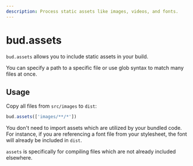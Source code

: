 ```yaml
---
description: Process static assets like images, videos, and fonts.
---
```


# bud.assets

`bud.assets` allows you to include static assets in your build.

You can specify a path to a specific file or use glob syntax to match many files at once.

## Usage

Copy all files from `src/images` to `dist`:

```js
bud.assets(['images/**/*'])
```

You don't need to import assets which are utilized by your bundled code. For instance, if you are referencing a font file from your stylesheet, the font will already be included in `dist`.

`assets` is specifically for compiling files which are not already included elsewhere.

